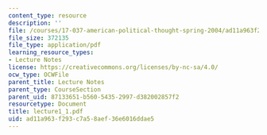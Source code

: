 ```yaml
---
content_type: resource
description: ''
file: /courses/17-037-american-political-thought-spring-2004/ad11a963f293c7a58aef36e6016ddae5_lecture1_1.pdf
file_size: 372135
file_type: application/pdf
learning_resource_types:
- Lecture Notes
license: https://creativecommons.org/licenses/by-nc-sa/4.0/
ocw_type: OCWFile
parent_title: Lecture Notes
parent_type: CourseSection
parent_uid: 87133651-b560-5435-2997-d382002857f2
resourcetype: Document
title: lecture1_1.pdf
uid: ad11a963-f293-c7a5-8aef-36e6016ddae5
---
```

